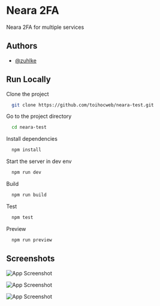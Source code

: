 # Neara 2FA

Neara 2FA for multiple services

## Authors

- [@zuhlke](https://www.zuehlke.com/en/welcome-to-zuhlke-vietnam)

## Run Locally

Clone the project

```bash
  git clone https://github.com/toihocweb/neara-test.git
```

Go to the project directory

```bash
  cd neara-test
```

Install dependencies

```bash
  npm install
```

Start the server in dev env

```bash
  npm run dev
```

Build

```bash
  npm run build
```

Test

```bash
  npm test
```

Preview

```bash
  npm run preview
```

## Screenshots

![App Screenshot](https://i.ibb.co/Wtm7Vwc/2.jpg)

![App Screenshot](https://i.ibb.co/XYNmyCj/3.jpg)

![App Screenshot](https://i.ibb.co/rGCM99b/Capture.jpg)
